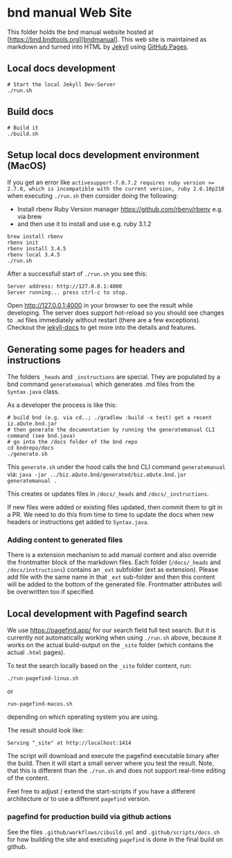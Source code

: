 # bnd manual Web Site

This folder holds the bnd manual website hosted at [https://bnd.bndtools.org][bndmanual].
This web site is maintained as markdown and turned into HTML by [Jekyll][jekyll]
using [GitHub Pages](https://help.github.com/articles/what-are-github-pages/).

[bndmanual]: https://bnd.bndtools.org
[jekyll]: https://jekyllrb.com/

## Local docs development

```
# Start the local Jekyll Dev-Server
./run.sh
```

## Build docs

```
# Build it
./build.sh
```

## Setup local docs development environment (MacOS)

If you get an error like `activesupport-7.0.7.2 requires ruby version >= 2.7.0, which is incompatible with the current version, ruby 2.6.10p210` when executing `./run.sh` then consider doing the following:

- Install rbenv Ruby Version manager https://github.com/rbenv/rbenv e.g. via brew
- and then use it to install and use e.g. ruby 3.1.2

```
brew install rbenv
rbenv init
rbenv install 3.4.5
rbenv local 3.4.5
./run.sh
```

After a successfull start of `./run.sh` you see this:

```
Server address: http://127.0.0.1:4000
Server running... press ctrl-c to stop.
```

Open http://127.0.0.1:4000 in your browser to see the result while developing. 
The server does support hot-reload so you should see changes to `.md` files immediately without restart (there are a few exceptions). Checkout the [jekyll-docs](https://jekyllrb.com/docs/pages/) to get more into the details and features.


## Generating some pages for headers and instructions

The folders `_heads` and `_instructions` are special. They are populated by a bnd command `generatemanual` which generates .md files from the `Syntax.java` class.

As a developer the process is like this:

```
# build bnd (e.g. via cd..; ./gradlew :build -x test) get a recent iz.aQute.bnd.jar
# then generate the documentation by running the generatemanual CLI command (see bnd.java)
# go into the /docs folder of the bnd repo
cd bndrepo/docs
./generate.sh
```

This `generate.sh` under the hood calls the bnd CLI command `generatemanual` via: `java -jar ../biz.aQute.bnd/generated/biz.aQute.bnd.jar generatemanual .`

This creates or updates files in `/docs/_heads` and `/docs/_instructions`.

If new files were added or existing files updated, then commit them to git in a PR.
We need to do this from time to time to update the docs when new headers or instructions get added to `Syntax.java`.

### Adding content to generated files

There is a extension mechanism to add manual content and also override the frontmatter block of the markdown files.
Each folder (`/docs/_heads` and `/docs/instructions`) contains an `_ext` subfolder (ext as extension).
Please add file with the same name in that `_ext` sub-folder and then this content will be added to the bottom of the generated file. Frontmatter attributes will be overwritten too if specified.




## Local development with Pagefind search

We use https://pagefind.app/ for our search field full text search. 
But it is currently not automatically working when using `./run.sh` above, because it works on the 
actual build-output on the `_site` folder (which contains the actual `.html` pages). 

To test the search locally based on the `_site` folder content, run:


`./run-pagefind-linux.sh`

or

`run-pagefind-macos.sh`

depending on which operating system you are using. 

The result should look like:

`Serving "_site" at http://localhost:1414`


The script will download and execute the pagefind executable binary after the build.
Then it will start a small server where you test the result. 
Note, that this is different than the `./run.sh` and does not support real-time editing of the content.

Feel free to adjust / extend the start-scripts if you have a different architecture 
or to use a different `pagefind` version. 

### pagefind for production build via github actions

See the files `.github/workflows/cibuild.yml` and `.github/scripts/docs.sh` for how 
building the site and executing `pagefind` is done in the final build on github.